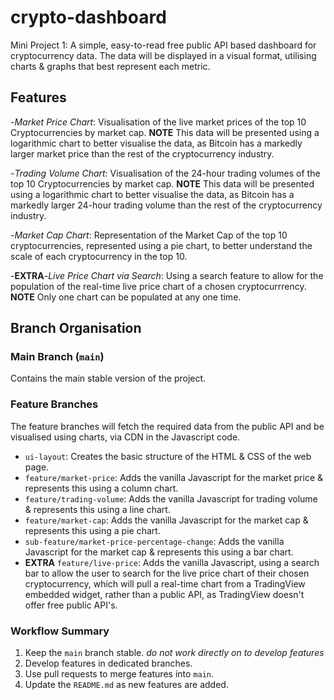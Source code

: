 # crypto-dashboard

Mini Project 1: A simple, easy-to-read free public API based dashboard for cryptocurrency data. The data will be displayed in a visual format, utilising charts & graphs that best represent each metric.

## Features

-_Market Price Chart_: Visualisation of the live market prices of the top 10 Cryptocurrencies by market cap. **NOTE** This data will be presented using a logarithmic chart to better visualise the data, as Bitcoin has a markedly larger market price than the rest of the cryptocurrency industry.

-_Trading Volume Chart_: Visualisation of the 24-hour trading volumes of the top 10 Cryptocurrencies by market cap. **NOTE** This data will be presented using a logarithmic chart to better visualise the data, as Bitcoin has a markedly larger 24-hour trading volume than the rest of the cryptocurrency industry.

-_Market Cap Chart_: Representation of the Market Cap of the top 10 cryptocurrencies, represented using a pie chart, to better understand the scale of each cryptocurrency in the top 10.

-**EXTRA**-_Live Price Chart via Search_: Using a search feature to allow for the population of the real-time live price chart of a chosen cryptocurrrency. **NOTE** Only one chart can be populated at any one time.

## Branch Organisation

### Main Branch (`main`)

Contains the main stable version of the project.

### Feature Branches

The feature branches will fetch the required data from the public API and be visualised using charts, via CDN in the Javascript code.

- `ui-layout`: Creates the basic structure of the HTML & CSS of the web page.
- `feature/market-price`: Adds the vanilla Javascript for the market price & represents this using a column chart.
- `feature/trading-volume`: Adds the vanilla Javascript for trading volume & represents this using a line chart.
- `feature/market-cap`: Adds the vanilla Javascript for the market cap & represents this using a pie chart.
- `sub-feature/market-price-percentage-change`: Adds the vanilla Javascript for the market cap & represents this using a bar chart.
- **EXTRA** `feature/live-price`: Adds the vanilla Javascript, using a search bar to allow the user to search for the live price chart of their chosen cryptocurrency, which will pull a real-time chart from a TradingView embedded widget, rather than a public API, as TradingView doesn't offer free public API's.

### **Workflow Summary**

1. Keep the `main` branch stable. _do not work directly on to develop features_
2. Develop features in dedicated branches.
3. Use pull requests to merge features into `main`.
4. Update the `README.md` as new features are added.
